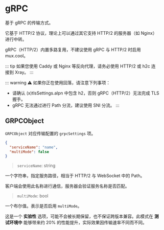 # gRPC

基于 gRPC 的传输方式。

它基于 HTTP/2 协议，理论上可以通过其它支持 HTTP/2 的服务器（如 Nginx）进行中转。

gRPC（HTTP/2）内置多路复用，不建议使用 gRPC 与 HTTP/2 时启用 mux.cool。

::: tip
如果您使用 Caddy 或 Nginx 等反向代理，请务必使用 HTTP/2 或 h2c 连接到 Xray。
:::

::: warning
⚠️ 如果你正在使用回落，请注意下列事项：
- 请确认 (x)tlsSettings.alpn 中包含 h2，否则 gRPC（HTTP/2）无法完成 TLS 握手。
- gRPC 无法通过进行 Path 分流，建议使用 SNI 分流。
:::

## GRPCObject

`GRPCObject` 对应传输配置的 `grpcSettings` 项。

```json
{
  "serviceName": "name",
  "multiMode": false
}
```

> `serviceName`: string 

一个字符串，指定服务路径，相当于 HTTP/2 与 WebSocket 中的 Path。

客户端会使用此名称进行通信，服务器会验证服务名称是否匹配。

> `multiMode`: bool <Badge text="BETA" type="warning"/>

一个布尔值。表示是否启用 `multiMode`。

这是一个 **实验性** 选项，可能不会被长期保留，也不保证跨版本兼容。此模式在 **测试环境中** 能够带来约 20% 的性能提升，实际效果因传输速率不同而不同。